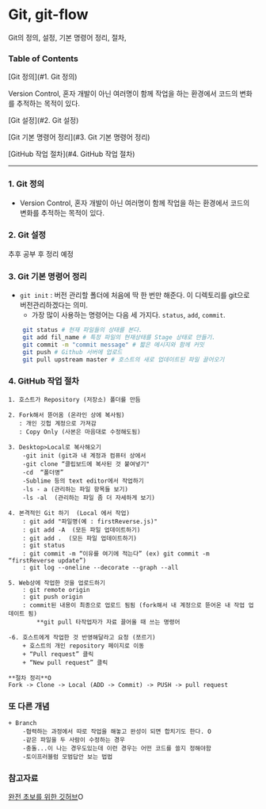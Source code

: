 # Git, git-flow 
Git의 정의, 설정, 기본 명령어 정리, 절차,

### Table of Contents
[Git 정의](#1. Git 정의)

Version Control, 혼자 개발이 아닌 여러명이 함께 작업을 하는 환경에서 코드의 변화를 추적하는 목적이 있다.
	  
[Git 설정](#2. Git 설정)

[Git 기본 명령어 정리](#3. Git 기본 명령어 정리)

[GitHub 작업 절차](#4. GitHub 작업 절차)

---

### 1. Git 정의
- Version Control, 혼자 개발이 아닌 여러명이 함께 작업을 하는 환경에서 코드의 변화를 추적하는 목적이 있다.

### 2. Git 설정
추후 공부 후 정리 예정

### 3. Git 기본 명령어 정리
+ `git init` : 버전 관리할 폴더에 처음에 딱 한 번만 해준다. 이 디렉토리를 git으로 버전관리하겠다는 의미.
	+ 가장 많이 사용하는 명령어는 다음 세 가지다. `status`, `add`, `commit`.

```sh
	git status # 현재 파일들의 상태를 본다.
	git add fil_name # 특정 파일의 현재상태를 Stage 상태로 만들기.
	git commit -m "commit message" # 짧은 메시지와 함께 커밋
	git push # Github 서버에 업로드
	git pull upstream master # 호스트의 새로 업데이트된 파일 끌어오기
```

 


### 4. GitHub 작업 절차
	1. 호스트가 Repository (저장소) 폴더를 만듬

	2. Fork해서 뜯어옴 (온라인 상에 복사됨)
	   : 개인 깃헙 계정으로 가져감
	   : Copy Only (사본은 마음대로 수정해도됨)

	3. Desktop>Local로 복사해오기 
		-git init (git과 내 계정과 컴퓨터 상에서 
		-git clone “클립보드에 복사된 것 붙여넣기"
		-cd  “폴더명”
		-Sublime 등의 text editor에서 작업하기
		-ls - a (관리하는 파일 항목들 보기)
 		-ls -al  (관리하는 파일 좀 더 자세하게 보기)

	4. 본격적인 Git 하기  (Local 에서 작업)
		: git add "파일명(예 : firstReverse.js)"
		: git add -A  (모든 파일 업데이트하기)
 		: git add .  (모든 파일 업데이트하기)
		: git status
		: git commit -m “이유를 여기에 적는다” (ex) git commit -m “firstReverse update”)
		: git log --oneline --decorate --graph --all

	5. Web상에 작업한 것을 업로드하기
		: git remote origin
		: git push origin
		: commit된 내용이 최종으로 업로드 됨됨 (fork해서 내 계정으로 뜯어온 내 작업 업데이트 됨)
			**git pull 타작업자가 자료 끌어올 때 쓰는 명령어

	-6. 호스트에게 작업한 것 반영해달라고 요청 (쪼르기)
		+ 호스트의 개인 repository 페이지로 이동
		+ “Pull request” 클릭
		+ “New pull request” 클릭
		
	**절차 정리**O
	Fork -> Clone -> Local (ADD -> Commit) -> PUSH -> pull request 



### 또 다른 개념
	+ Branch
		-협력하는 과정에서 따로 작업을 해놓고 완성이 되면 합치기도 한다. O
		-같은 파일을 두 사람이 수정하는 경우
		-충돌...이 나는 경우도있는데 이런 경우는 어떤 코드를 쓸지 정해야함
		-토이프러블럼 모범답안 보는 법법


### 참고자료
[완전 초보를 위한 깃허브](http://nolboo.kim/blog/2013/10/06/github-for-beginner/)O
